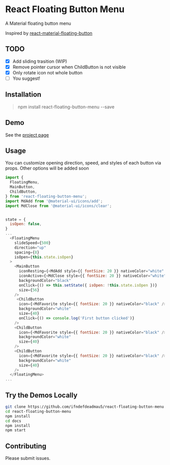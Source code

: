# React Floating Button Menu

A Material floating button menu

Inspired by [react-material-floating-button](https://github.com/nobitagit/react-material-floating-button)

## TODO

- [x] Add sliding trasition (WIP)
- [x] Remove pointer cursor when ChildButton is not visible
- [x] Only rotate icon not whole button
- [ ] You suggest!

## Installation

> npm install react-floating-button-menu --save

## Demo

See the [project page](https://ifndefdeadmau5.github.io/react-floating-button-menu/)

## Usage

You can customize opening direction, speed, and styles of each button via props. Other options will be added soon
```javascript
import {
  FloatingMenu,
  MainButton,
  ChildButton,
} from 'react-floating-button-menu';
import MdAdd from '@material-ui/icons/add';
import MdClose from '@material-ui/icons/clear';


state = {
  isOpen: false,
}
...
  <FloatingMenu
    slideSpeed={500}
    direction="up"
    spacing={8}
    isOpen={this.state.isOpen}
  >
    <MainButton
      iconResting={<MdAdd style={{ fontSize: 20 }} nativeColor="white" />}
      iconActive={<MdClose style={{ fontSize: 20 }} nativeColor="white" />}
      backgroundColor="black"
      onClick={() => this.setState({ isOpen: !this.state.isOpen })}
      size={56}
    />
     <ChildButton
      icon={<MdFavorite style={{ fontSize: 20 }} nativeColor="black" />}
      backgroundColor="white"
      size={40}
      onClick={() => console.log('First button clicked')}
    />
    <ChildButton
      icon={<MdFavorite style={{ fontSize: 20 }} nativeColor="black" />}
      backgroundColor="white"
      size={40}
    />
    <ChildButton
      icon={<MdFavorite style={{ fontSize: 20 }} nativeColor="black" />}
      backgroundColor="white"
      size={40}
    />
  </FloatingMenu>
...
```

## Try the Demos Locally
```sh
git clone https://github.com/ifndefdeadmau5/react-floating-button-menu.git
cd react-floating-button-menu
npm install
cd docs
npm install
npm start
```

## Contributing
Please submit issues.
